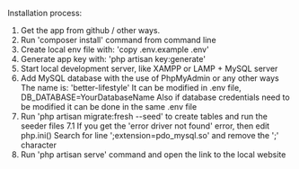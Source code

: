 Installation process: 
1. Get the app from github / other ways.
2. Run 'composer install' command from command line
3. Create local env file with: 'copy .env.example .env'
4. Generate app key with: 'php artisan key:generate'
5. Start local development server, like XAMPP or LAMP + MySQL server
6. Add MySQL database with the use of PhpMyAdmin or any other ways
   The name is: 'better-lifestyle'
   It can be modified in .env file, DB_DATABASE=YourDatabaseName
   Also if database credentials need to be modified it can be done in the same .env file
7. Run 'php artisan migrate:fresh --seed' to create tables and run the seeder files
7.1 If you get the 'error driver not found' error, then edit php.ini()
    Search for line ';extension=pdo_mysql.so' and remove the ';' character
8. Run 'php artisan serve' command and open the link to the local website
